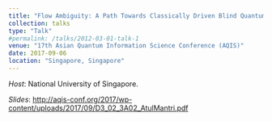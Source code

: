 ```yaml
---
title: "Flow Ambiguity: A Path Towards Classically Driven Blind Quantum Computation"
collection: talks
type: "Talk"
#permalink: /talks/2012-03-01-talk-1
venue: "17th Asian Quantum Information Science Conference (AQIS)"
date: 2017-09-06
location: "Singapore, Singapore"
---
```


*Host*: National University of Singapore. 

*Slides*: http://aqis-conf.org/2017/wp-content/uploads/2017/09/D3_02_3A02_AtulMantri.pdf

